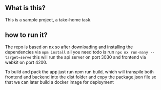 ## What is this?

This is a sample project, a take-home task.

## how to run it?

The repo is based on [nx](https://nx.dev/) so after downloading and installing the dependencies via `npm install` all you need todo is run `npx nx run-many --target=serve` this will run the api server on port 3030 and frontend via webkit on port 4200.

To build and pack the app just run npm run build, which will transpile both frontend and backend into the dist folder and copy the package.json file so that we can later build a docker image for deployment
